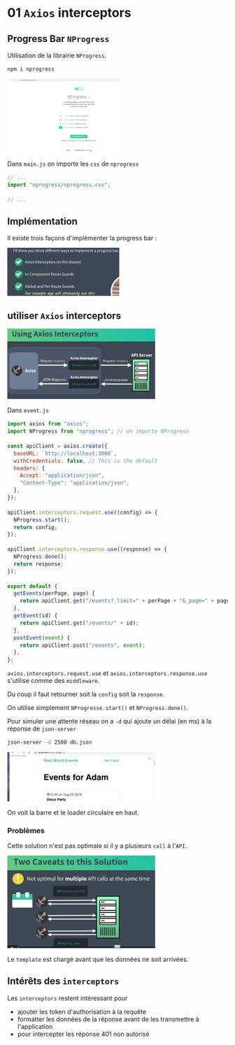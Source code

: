 # 01 `Axios` interceptors

## Progress Bar `NProgress`

Utilisation de la librairie `NProgress`.

```bash
npm i nprogress
```

<img src="assets/Screenshot2020-11-17at15.50.50.png" alt="Screenshot 2020-11-17 at 15.50.50" style="zoom: 25%;" />

Dans `main.js` on importe les `css` de `nprogress`

```js
// ...
import "nprogress/nprogress.css";

// ...
```

## Implémentation

Il existe trois façons d'implémenter la progress bar :

<img src="assets/Screenshot2020-11-17at15.56.22.png" alt="Screenshot 2020-11-17 at 15.56.22" style="zoom:25%;" />

## utiliser `Axios` interceptors

<img src="assets/Screenshot2020-11-17at15.58.17.png" alt="Screenshot 2020-11-17 at 15.58.17" style="zoom:33%;" />

Dans `event.js`

```js
import axios from "axios";
import NProgress from "nprogress"; // on importe NProgress

const apiClient = axios.create({
  baseURL: `http://localhost:3000`,
  withCredentials: false, // This is the default
  headers: {
    Accept: "application/json",
    "Content-Type": "application/json",
  },
});

apiClient.interceptors.request.use((config) => {
  NProgress.start();
  return config;
});

apiClient.interceptors.response.use((response) => {
  NProgress.done();
  return response;
});

export default {
  getEvents(perPage, page) {
    return apiClient.get("/events?_limit=" + perPage + "&_page=" + page);
  },
  getEvent(id) {
    return apiClient.get("/events/" + id);
  },
  postEvent(event) {
    return apiClient.post("/events", event);
  },
};
```

`axios.interceptors.request.use` et `axios.interceptors.response.use` s'utilise comme des `middleware`.

Du coup il faut retourner soit la `config` soit la `response`.

On utilise simplement `NProgresse.start()` et `NProgress.done()`.

Pour simuler une attente réseau on a `-d` qui ajoute un délai (en ms) à la réponse de `json-server`

```bash
json-server -d 2500 db.json
```

<img src="assets/Screenshot2020-11-17at16.11.16.png" alt="Screenshot 2020-11-17 at 16.11.16" style="zoom:33%;" />

On voit la barre et le loader circulaire en haut.

### Problèmes

Cette solution n'est pas optimale si il y a plusieurs `call` à l'`API`.

<img src="assets/Screenshot2020-11-17at16.13.48.png" alt="Screenshot 2020-11-17 at 16.13.48" style="zoom:33%;" />

Le `template` est chargé avant que les données ne soit arrivées.

## Intérêts des `interceptors`

Les `interceptors` restent intéressant pour

- ajouter les token d'authorisation à la requête
- formatter les données de la réponse avant de les transmettre à l'application
- pour intercepter les réponse 401 non autorisé
